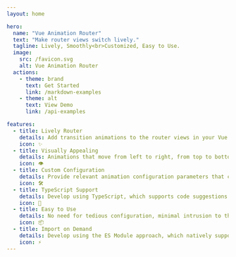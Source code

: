 ```yaml
---
layout: home

hero:
  name: "Vue Animation Router"
  text: "Make router views switch lively."
  tagline: Lively, Smoothly<br>Customized, Easy to Use.
  image:
    src: /favicon.svg
    alt: Vue Animation Router
  actions:
    - theme: brand
      text: Get Started
      link: /markdown-examples
    - theme: alt
      text: View Demo
      link: /api-examples

features:
  - title: Lively Router
    details: Add transition animations to the router views in your Vue.js project to make the switch between views smoother.
    icon: ✨
  - title: Visually Appealing
    details: Animations that move from left to right, from top to bottom, from large to small, and so on, all conform to basic human visual habits, creating a sense of progression and regression that is intuitive and natural.
    icon: 👁️
  - title: Custom Configuration
    details: Provide relevant animation configuration parameters that can be adjusted according to your needs, allowing the animation effects to better meet your requirements.
    icon: 🛠️
  - title: TypeScript Support
    details: Develop using TypeScript, which supports code suggestions and syntax checking to ensure type safety.
    icon: 💎
  - title: Easy to Use
    details: No need for tedious configuration, minimal intrusion to the project, and easy to integrate into existing projects, offering out-of-the-box usability.
    icon: 📦
  - title: Import on Demand
    details: Develop using the ES Module approach, which natively supports Tree Shaking, allowing for effective reduction in bundle size.
    icon: ⚡
---
```

